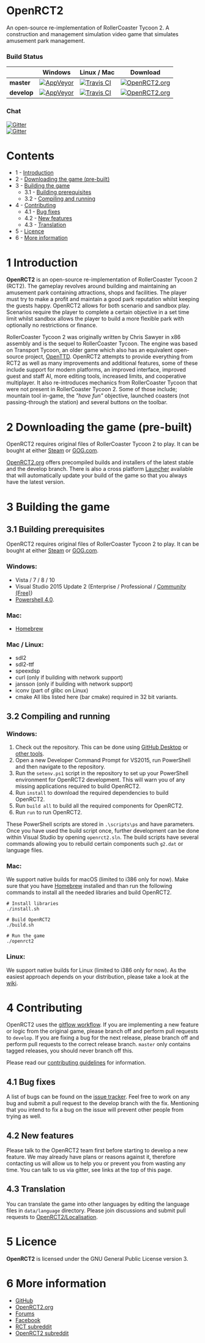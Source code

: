 # OpenRCT2
An open-source re-implementation of RollerCoaster Tycoon 2. A construction and management simulation video game that simulates amusement park management.

### Build Status
|             | Windows | Linux / Mac | Download |
|-------------|---------|-------------|----------|
| **master**  | [![AppVeyor](https://ci.appveyor.com/api/projects/status/7efnemxhon6i5n34/branch/master?svg=true)](https://ci.appveyor.com/project/IntelOrca/openrct2-ject9) | [![Travis CI](https://travis-ci.org/OpenRCT2/OpenRCT2.svg?branch=master)](https://travis-ci.org/OpenRCT2/OpenRCT2) | [![OpenRCT2.org](https://img.shields.io/badge/stable-v0.0.4-green.svg)](https://openrct2.org/downloads/master/latest) |
| **develop** | [![AppVeyor](https://ci.appveyor.com/api/projects/status/7efnemxhon6i5n34/branch/develop?svg=true)](https://ci.appveyor.com/project/IntelOrca/openrct2-ject9) | [![Travis CI](https://travis-ci.org/OpenRCT2/OpenRCT2.svg?branch=develop)](https://travis-ci.org/OpenRCT2/OpenRCT2) | [![OpenRCT2.org](https://img.shields.io/badge/develop-v0.0.5-blue.svg)](https://openrct2.org/downloads/develop/latest) |

### Chat
[![Gitter](https://img.shields.io/badge/gitter-general-blue.svg)](https://gitter.im/OpenRCT2/OpenRCT2/non-dev)<br />
[![Gitter](https://img.shields.io/badge/gitter-development-yellowgreen.svg)](https://gitter.im/OpenRCT2/OpenRCT2)

# Contents
- 1 - [Introduction](#1-introduction)
- 2 - [Downloading the game (pre-built)](#2-downloading-the-game-pre-built)
- 3 - [Building the game](#3-building-the-game)
  - 3.1 - [Building prerequisites](#31-building-prerequisites)
  - 3.2 - [Compiling and running](#32-compiling-and-running)
- 4 - [Contributing](#4-contributing)
  - 4.1 - [Bug fixes](#41-bug-fixes)
  - 4.2 - [New features](#42-new-features)
  - 4.3 - [Translation](#43-translation)
- 5 - [Licence](#5-licence)
- 6 - [More information](#6-more-information)

# 1 Introduction

**OpenRCT2** is an open-source re-implementation of RollerCoaster Tycoon 2 (RCT2). The gameplay revolves around building and maintaining an amusement park containing attractions, shops and facilities. The player must try to make a profit and maintain a good park reputation whilst keeping the guests happy. OpenRCT2 allows for both scenario and sandbox play. Scenarios require the player to complete a certain objective in a set time limit whilst sandbox allows the player to build a more flexible park with optionally no restrictions or finance.

RollerCoaster Tycoon 2 was originally written by Chris Sawyer in x86 assembly and is the sequel to RollerCoaster Tycoon. The engine was based on Transport Tycoon, an older game which also has an equivalent open-source project, [OpenTTD](http://openttd.org). OpenRCT2 attempts to provide everything from RCT2 as well as many improvements and additional features, some of these include support for modern platforms, an improved interface, improved guest and staff AI, more editing tools, increased limits, and cooperative multiplayer. It also re-introduces mechanics from RollerCoaster Tycoon that were not present in RollerCoaster Tycoon 2. Some of those include; mountain tool in-game, the *"have fun"* objective, launched coasters (not passing-through the station) and several buttons on the toolbar.

# 2 Downloading the game (pre-built)

OpenRCT2 requires original files of RollerCoaster Tycoon 2 to play. It can be bought at either [Steam](http://store.steampowered.com/app/285330/) or [GOG.com](http://www.gog.com/game/rollercoaster_tycoon_2).

[OpenRCT2.org](https://openrct2.org/downloads) offers precompiled builds and installers of the latest stable and the develop branch. There is also a cross platform [Launcher](https://github.com/LRFLEW/OpenRCT2Launcher/releases) available that will automatically update your build of the game so that you always have the latest version.

# 3 Building the game

## 3.1 Building prerequisites

OpenRCT2 requires original files of RollerCoaster Tycoon 2 to play. It can be bought at either [Steam](http://store.steampowered.com/app/285330/) or [GOG.com](http://www.gog.com/game/rollercoaster_tycoon_2).

### Windows:
- Vista / 7 / 8 / 10
- Visual Studio 2015 Update 2 (Enterprise / Professional / [Community (Free)](https://www.visualstudio.com/products/visual-studio-community-vs))
- [Powershell 4.0](http://social.technet.microsoft.com/wiki/contents/articles/21016.how-to-install-windows-powershell-4-0.aspx).

### Mac:
- [Homebrew](http://brew.sh)

### Mac / Linux:
- sdl2
- sdl2-ttf
- speexdsp
- curl (only if building with network support)
- jansson (only if building with network support)
- iconv (part of glibc on Linux)
- cmake
All libs listed here (bar cmake) required in 32 bit variants.

## 3.2 Compiling and running
### Windows:
1. Check out the repository. This can be done using [GitHub Desktop](https://desktop.github.com) or [other tools](https://help.github.com/articles/which-remote-url-should-i-use).
2. Open a new Developer Command Prompt for VS2015, run PowerShell and then navigate to the repository.
3. Run the ```setenv.ps1``` script in the repository to set up your PowerShell environment for OpenRCT2 development. This will warn you of any missing applications required to build OpenRCT2.
4. Run ```install``` to download the required dependencies to build OpenRCT2.
5. Run ```build all``` to build all the required components for OpenRCT2.
6. Run ```run``` to run OpenRCT2.

These PowerShell scripts are stored in ```.\scripts\ps``` and have parameters. Once you have used the build script once, further development can be done within Visual Studio by opening ```openrct2.sln```. The build scripts have several commands allowing you to rebuild certain components such ```g2.dat``` or language files.

### Mac:
We support native builds for macOS (limited to i386 only for now).
Make sure that you have [Homebrew](http://brew.sh/) installed and than run the following commands to install all the needed libraries and build OpenRCT2.
```
# Install libraries
./install.sh

# Build OpenRCT2
./build.sh

# Run the game
./openrct2
```

### Linux:
We support native builds for Linux (limited to i386 only for now).
As the easiest approach depends on your distribution, please take a look at the [wiki](https://github.com/OpenRCT2/OpenRCT2/wiki/Building-OpenRCT2-on-Linux).


# 4 Contributing
OpenRCT2 uses the [gitflow workflow](https://www.atlassian.com/git/tutorials/comparing-workflows/gitflow-workflow). If you are implementing a new feature or logic from the original game, please branch off and perform pull requests to ```develop```. If you are fixing a bug for the next release, please branch off and perform pull requests to the correct release branch. ```master``` only contains tagged releases, you should never branch off this.

Please read our [contributing guidelines](https://github.com/OpenRCT2/OpenRCT2/blob/develop/CONTRIBUTING.md) for information.

## 4.1 Bug fixes
A list of bugs can be found on the [issue tracker](https://github.com/OpenRCT2/OpenRCT2/issues). Feel free to work on any bug and submit a pull request to the develop branch with the fix. Mentioning that you intend to fix a bug on the issue will prevent other people from trying as well.

## 4.2 New features
Please talk to the OpenRCT2 team first before starting to develop a new feature. We may already have plans or reasons against it, therefore contacting us will allow us to help you or prevent you from wasting any time. You can talk to us via gitter, see links at the top of this page.

## 4.3 Translation
You can translate the game into other languages by editing the language files in ```data/language``` directory. Please join discussions and submit pull requests to [OpenRCT2/Localisation](https://github.com/OpenRCT2/Localisation).

# 5 Licence
**OpenRCT2** is licensed under the GNU General Public License version 3.

# 6 More information
- [GitHub](https://github.com/OpenRCT2/OpenRCT2)
- [OpenRCT2.org](https://openrct2.org)
- [Forums](https://openrct2.org/forums/)
- [Facebook](https://www.facebook.com/OpenRCT2)
- [RCT subreddit](http://www.reddit.com/r/rct/)
- [OpenRCT2 subreddit](http://www.reddit.com/r/openrct2/)
